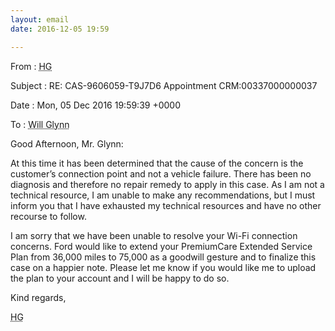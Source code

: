 ```yaml
---
layout: email
date: 2016-12-05 19:59

---
```

From
: <abbr class='person' title='Regional Customer Service Manager #2, Ford Customer Relationship Center'>HG</abbr>

Subject
: RE: CAS-9606059-T9J7D6 Appointment CRM:00337000000037

Date
: Mon, 05 Dec 2016 19:59:39 +0000

To
: <abbr class='person' title='me'>Will Glynn</abbr>


Good Afternoon, Mr. Glynn:

At this time it has been determined that the cause of the concern is the customer’s connection point and not a vehicle failure. There has been no diagnosis and therefore no repair remedy to apply in this case. As I am not a technical resource, I am unable to make any recommendations, but I must inform you that I have exhausted my technical resources and have no other recourse to follow.

I am sorry that we have been unable to resolve your Wi-Fi connection concerns. Ford would like to extend your PremiumCare Extended Service Plan from 36,000 miles to 75,000 as a goodwill gesture and to finalize this case on a happier note. Please let me know if you would like me to upload the plan to your account and I will be happy to do so.

Kind regards,

<abbr class='person' title='Regional Customer Service Manager #2, Ford Customer Relationship Center'>HG</abbr>
